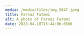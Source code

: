 ```yaml
---
media: /media/files/img_5847.jpeg
title: Farnaz Fatemi
alt: A photo of Farnaz Fatemi
date: 2023-04-10T15:44:00-0500
---
```

